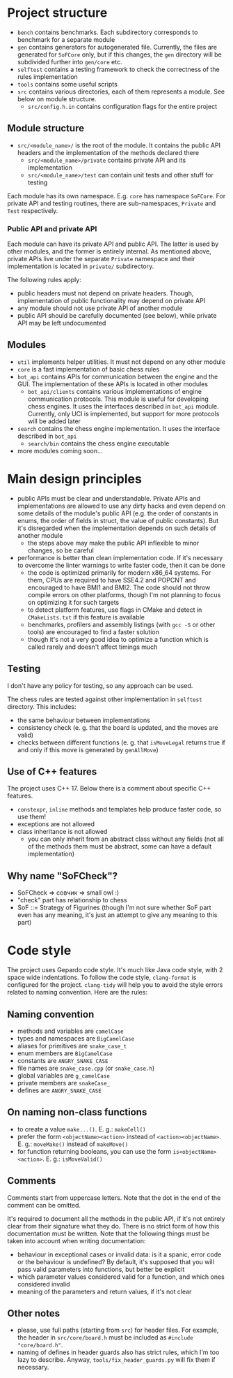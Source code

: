 # Project structure

- `bench` contains benchmarks. Each subdirectory corresponds to benchmark for a separate module
- `gen` contains generators for autogenerated file. Currently, the files are generated for 
`SoFCore` only, but if this changes, the `gen` directory will be subdivided further into `gen/core` 
etc.
- `selftest` contains a testing framework to check the correctness of the rules implementation
- `tools` contains some useful scripts
- `src` contains various directories, each of them represents a module. See below on module 
structure.
  - `src/config.h.in` contains configuration flags for the entire project

## Module structure

- `src/<module_name>/` is the root of the module. It contains the public API headers and the 
implementation of the methods declared there
  - `src/<module_name>/private` contains private API and its implementation
  - `src/<module_name>/test` can contain unit tests and other stuff for testing

Each module has its own namespace. E.g. `core` has namespace `SoFCore`. For private API and testing 
routines, there are sub-namespaces, `Private` and `Test` respectively.

### Public API and private API

Each module can have its private API and public API. The latter is used by other modules, and the 
former is entirely internal. As mentioned above, private APIs live under the separate `Private` 
namespace and their implementation is located in `private/` subdirectory.

The following rules apply:

- public headers must not depend on private headers. Though, implementation of public functionality 
may depend on private API
- any module should not use private API of another module
- public API should be carefully documented (see below), while private API may be left undocumented

## Modules

- `util` implements helper utilities. It must not depend on any other module
- `core` is a fast implementation of basic chess rules
- `bot_api` contains APIs for communication between the engine and the GUI. The implementation 
of these APIs is located in other modules
  - `bot_api/clients` contains various implementations of engine communication protocols. This 
module is useful for developing chess engines. It uses the interfaces described in `bot_api` 
module. Currently, only UCI is implemented, but support for more protocols will be added later
- `search` contains the chess engine implementation. It uses the interface described in `bot_api`
  - `search/bin` contains the chess engine executable
- more modules coming soon...

# Main design principles

- public APIs must be clear and understandable. Private APIs and implementations are allowed to use 
any dirty hacks and even depend on some details of the module's public API (e.g. the order of 
constants in enums, the order of fields in struct, the value of public constants). But it's 
disregarded when the implementation depends on such details of another module
  - the steps above may make the public API inflexible to minor changes, so be careful
- performance is better than clean implementation code. If it's necessary to overcome the linter 
warnings to write faster code, then it can be done
  - the code is optimized primarily for modern x86_64 systems. For them, CPUs are required to have 
SSE4.2 and POPCNT and encouraged to have BMI1 and BMI2. The code should not throw compile errors on 
other platforms, though I'm not planning to focus on optimizing it for such targets
  - to detect platform features, use flags in CMake and detect in `CMakeLists.txt` if this feature 
is available
  - benchmarks, profilers and assembly listings (with `gcc -S` or other tools) are encouraged to 
find a faster solution
  - though it's not a very good idea to optimize a function which is called rarely and doesn't 
affect timings much

## Testing

I don't have any policy for testing, so any approach can be used.

The chess rules are tested against other implementation in `selftest` directory. This includes:

- the same behaviour between implementations
- consistency check (e. g. that the board is updated, and the moves are valid)
- checks between different functions (e. g. that `isMoveLegal` returns true if and only if this 
move is generated by `genAllMove`)

## Use of C++ features

The project uses C++ 17. Below there is a comment about specific C++ features.

- `constexpr`, `inline` methods and templates help produce faster code, so use them!
- exceptions are not allowed
- class inheritance is not allowed
  - you can only inherit from an abstract class without any fields (not all of the methods them 
must be abstract, some can have a default implementation)

## Why name "SoFCheck"?

- SoFCheck => совчик => small owl :)
- "check" part has relationship to chess
- SoF ::= Strategy of Figurines (though I'm not sure whether SoF part even has any meaning, it's 
just an attempt to give any meaning to this part)

# Code style

The project uses Gepardo code style. It's much like Java code style, with 2 space wide 
indentations. To follow the code style, `clang-format` is configured for the project. `clang-tidy` 
will help you to avoid the style errors related to naming convention. Here are the rules:

## Naming convention

- methods and variables are `camelCase`
- types and namespaces are `BigCamelCase`
- aliases for primitives are `snake_case_t`
- enum members are `BigCamelCase`
- constants are `ANGRY_SNAKE_CASE`
- file names are `snake_case.cpp` (or `snake_case.h`)
- global variables are `g_camelCase`
- private members are `snakeCase_`
- defines are `ANGRY_SNAKE_CASE`

## On naming non-class functions

- to create a value `make...()`. E. g.: `makeCell()`
- prefer the form `<objectName><action>` instead of `<action><objectName>`. E. g.: `moveMake()` 
instead of `makeMove()`
- for function returning booleans, you can use the form `is<objectName><action>`. E. g.: 
`isMoveValid()`

## Comments

Comments start from uppercase letters. Note that the dot in the end of the comment can be omitted.

It's required to document all the methods in the public API, if it's not entirely clear from their 
signature what they do. There is no strict form of how this documentation must be written. Note 
that the following things must be taken into account when writing documentation:
- behaviour in exceptional cases or invalid data: is it a spanic, error code or the behaviour is 
undefined? By default, it's supposed that you will pass valid parameters into functions, but better 
be explicit
- which parameter values considered valid for a function, and which ones considered invalid
- meaning of the parameters and return values, if it's not clear

## Other notes

- please, use full paths (starting from `src`) for header files. For example, the header in 
`src/core/board.h` must be included as `#include "core/board.h"`.
- naming of defines in header guards also has strict rules, which I'm too lazy to describe. Anyway, 
`tools/fix_header_guards.py` will fix them if necessary.
